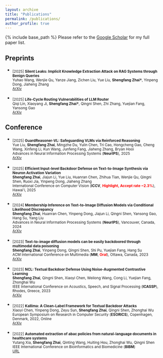 ```yaml
---
layout: archive
title: "Publications"
permalink: /publications/
author_profile: true
---
```


{% include base_path %}
Please refer to the [Google Scholar](https://scholar.google.com/citations?user=bJYY-tIAAAAJ&hl=en) for my full paper list.

## Preprints



- <sub> [2025] **Silent Leaks: Implicit Knowledge Extraction Attack on RAG Systems through Benign Queries**  <br/>
   Yuhao Wang, Wenjie Qu, Yanze Jiang, Zichen Liu, Yue Liu, **Shengfang Zhai†**, Yinpeng Dong, Jiaheng Zhang <br/>
   [ArXiv](https://arxiv.org/abs/2505.15420)

- <sub> [2025] **Life-Cycle Routing Vulnerabilities of LLM Router**  <br/>
   Qiqi Lin, Xiaoyang Ji, **Shengfang Zhai†**, Qingni Shen, Zhi Zhang, Yuejian Fang, Yansong Gao <br/>
   [ArXiv](https://arxiv.org/abs/2503.08704)


## Conference

- <sub> [2025] **GuardReasoner-VL: Safeguarding VLMs via Reinforced Reasoning**  <br/>
   Yue Liu, **Shengfang Zhai**, Mingzhe Du, Yulin Chen, Tri Cao, Hongcheng Gao, Cheng Wang, Xinfeng Li, Kun Wang, Junfeng Fang, Jiaheng Zhang, Bryan Hooi <br/>
   Advances in Neural Information Processing Systems (**NeurIPS**), 2025  <br/>
   [ArXiv](https://arxiv.org/abs/2505.11049)

- <sub> [2025] **Efficient Input-level Backdoor Defense on Text-to-Image Synthesis via Neuron Activation Variation**  <br/>
   **Shengfang Zhai**, Jiajun Li, Yue Liu, Huanran Chen, Zhihua Tian, Wenjie Qu, Qingni Shen, Ruoxi Jia, Yinpeng Dong, Jiaheng Zhang <br/>
   International Conference on Computer Vision (**ICCV**, **<font color='red'>Highlight, Accept rate ~2.3%</font>**), Hawai'i, 2025 <br/> 
   [ArXiv](https://arxiv.org/abs/2503.06453)

- <sub> [2024] **Membership Inference on Text-to-Image Diffusion Models via Conditional Likelihood Discrepancy**  <br/>
   **Shengfang Zhai**, Huanran Chen, Yinpeng Dong, Jiajun Li, Qingni Shen, Yansong Gao, Hang Su, Yang Liu <br/>
   Advances in Neural Information Processing Systems (**NeurIPS**), Vancouver, Canada, 2024  <br/>
   [ArXiv](https://arxiv.org/abs/2405.14800)


- <sub> [2023] **Text-to-image diffusion models can be easily backdoored through multimodal data poisoning**   <br/>
   **Shengfang Zhai**, Yinpeng Dong, Qingni Shen, Shi Pu, Yuejian Fang, Hang Su <br/>
   ACM International Conference on Multimedia (**MM**, **<font color='red'>Oral</font>**), Ottawa, Canada, 2023 <br/>
  [ArXiv](https://arxiv.org/abs/2305.04175)

- <sub> [2023] **NCL: Textual Backdoor Defense Using Noise-Augmented Contrastive Learning**  <br/>
   **Shengfang Zhai**, Qingni Shen, Xiaoyi Chen, Weilong Wang, Cong Li, Yuejian Fang, Zhonghai Wu <br/>
   IEEE International Conference on Acoustics, Speech, and Signal Processing (**ICASSP**), Rhodes, Greece, 2023 <br/>
  [ArXiv](https://arxiv.org/abs/2303.01742)

- <sub> [2022] **Kallima: A Clean-Label Framework for Textual Backdoor Attacks**  <br/>
   Xiaoyi Chen, Yinpeng Dong, Zeyu Sun, **Shengfang Zhai**, Qingni Shen, Zhonghai Wu <br/>
   European Symposium on Research in Computer Security (**ESORICS**), Copenhagen, Denmark, 2022, Online <br/>
   [ArXiv](https://arxiv.org/abs/2206.01832)

- <sub> [2022] **Automated extraction of abac policies from natural-language documents in healthcare systems** <br/>
  Yutang Xia, **Shengfang Zhai**, Qinting Wang, Huiting Hou, Zhonghai Wu, Qingni Shen <br/>
  IEEE International Conference on Bioinformatics and Biomedicine (**BIBM**) <br/>
  [URL](https://ieeexplore.ieee.org/abstract/document/9995559/)


